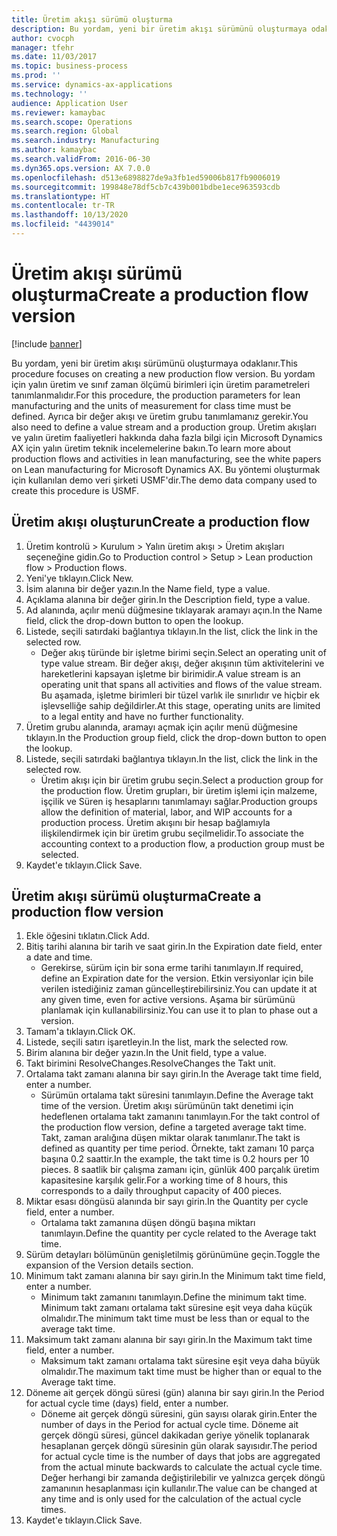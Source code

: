 ```yaml
---
title: Üretim akışı sürümü oluşturma
description: Bu yordam, yeni bir üretim akışı sürümünü oluşturmaya odaklanır.
author: cvocph
manager: tfehr
ms.date: 11/03/2017
ms.topic: business-process
ms.prod: ''
ms.service: dynamics-ax-applications
ms.technology: ''
audience: Application User
ms.reviewer: kamaybac
ms.search.scope: Operations
ms.search.region: Global
ms.search.industry: Manufacturing
ms.author: kamaybac
ms.search.validFrom: 2016-06-30
ms.dyn365.ops.version: AX 7.0.0
ms.openlocfilehash: d513e6898827de9a3fb1ed59006b817fb9006019
ms.sourcegitcommit: 199848e78df5cb7c439b001bdbe1ece963593cdb
ms.translationtype: HT
ms.contentlocale: tr-TR
ms.lasthandoff: 10/13/2020
ms.locfileid: "4439014"
---
```

# <a name="create-a-production-flow-version"></a><span data-ttu-id="04323-103">Üretim akışı sürümü oluşturma</span><span class="sxs-lookup"><span data-stu-id="04323-103">Create a production flow version</span></span>

[!include [banner](../../includes/banner.md)]

<span data-ttu-id="04323-104">Bu yordam, yeni bir üretim akışı sürümünü oluşturmaya odaklanır.</span><span class="sxs-lookup"><span data-stu-id="04323-104">This procedure focuses on creating a new production flow version.</span></span> <span data-ttu-id="04323-105">Bu yordam için yalın üretim ve sınıf zaman ölçümü birimleri için üretim parametreleri tanımlanmalıdır.</span><span class="sxs-lookup"><span data-stu-id="04323-105">For this procedure, the production parameters for lean manufacturing and the units of measurement for class time must be defined.</span></span> <span data-ttu-id="04323-106">Ayrıca bir değer akışı ve üretim grubu tanımlamanız gerekir.</span><span class="sxs-lookup"><span data-stu-id="04323-106">You also need to define a value stream and a production group.</span></span> <span data-ttu-id="04323-107">Üretim akışları ve yalın üretim faaliyetleri hakkında daha fazla bilgi için Microsoft Dynamics AX için yalın üretim teknik incelemelerine bakın.</span><span class="sxs-lookup"><span data-stu-id="04323-107">To learn more about production flows and activities in lean manufacturing, see the white papers on Lean manufacturing for Microsoft Dynamics AX.</span></span> <span data-ttu-id="04323-108">Bu yöntemi oluşturmak için kullanılan demo veri şirketi USMF'dir.</span><span class="sxs-lookup"><span data-stu-id="04323-108">The demo data company used to create this procedure is USMF.</span></span>


## <a name="create-a-production-flow"></a><span data-ttu-id="04323-109">Üretim akışı oluşturun</span><span class="sxs-lookup"><span data-stu-id="04323-109">Create a production flow</span></span>
1. <span data-ttu-id="04323-110">Üretim kontrolü > Kurulum > Yalın üretim akışı > Üretim akışları seçeneğine gidin.</span><span class="sxs-lookup"><span data-stu-id="04323-110">Go to Production control > Setup > Lean production flow > Production flows.</span></span>
2. <span data-ttu-id="04323-111">Yeni'ye tıklayın.</span><span class="sxs-lookup"><span data-stu-id="04323-111">Click New.</span></span>
3. <span data-ttu-id="04323-112">İsim alanına bir değer yazın.</span><span class="sxs-lookup"><span data-stu-id="04323-112">In the Name field, type a value.</span></span>
4. <span data-ttu-id="04323-113">Açıklama alanına bir değer girin.</span><span class="sxs-lookup"><span data-stu-id="04323-113">In the Description field, type a value.</span></span>
5. <span data-ttu-id="04323-114">Ad alanında, açılır menü düğmesine tıklayarak aramayı açın.</span><span class="sxs-lookup"><span data-stu-id="04323-114">In the Name field, click the drop-down button to open the lookup.</span></span>
6. <span data-ttu-id="04323-115">Listede, seçili satırdaki bağlantıya tıklayın.</span><span class="sxs-lookup"><span data-stu-id="04323-115">In the list, click the link in the selected row.</span></span>
    * <span data-ttu-id="04323-116">Değer akış türünde bir işletme birimi seçin.</span><span class="sxs-lookup"><span data-stu-id="04323-116">Select an operating unit of type value stream.</span></span> <span data-ttu-id="04323-117">Bir değer akışı, değer akışının tüm aktivitelerini ve hareketlerini kapsayan işletme bir birimidir.</span><span class="sxs-lookup"><span data-stu-id="04323-117">A value stream is an operating unit that spans all activities and flows of the value stream.</span></span> <span data-ttu-id="04323-118">Bu aşamada, işletme birimleri bir tüzel varlık ile sınırlıdır ve hiçbir ek işlevselliğe sahip değildirler.</span><span class="sxs-lookup"><span data-stu-id="04323-118">At this stage, operating units are limited to a legal entity and have no further functionality.</span></span>  
7. <span data-ttu-id="04323-119">Üretim grubu alanında, aramayı açmak için açılır menü düğmesine tıklayın.</span><span class="sxs-lookup"><span data-stu-id="04323-119">In the Production group field, click the drop-down button to open the lookup.</span></span>
8. <span data-ttu-id="04323-120">Listede, seçili satırdaki bağlantıya tıklayın.</span><span class="sxs-lookup"><span data-stu-id="04323-120">In the list, click the link in the selected row.</span></span>
    * <span data-ttu-id="04323-121">Üretim akışı için bir üretim grubu seçin.</span><span class="sxs-lookup"><span data-stu-id="04323-121">Select a production group for the production flow.</span></span> <span data-ttu-id="04323-122">Üretim grupları, bir üretim işlemi için malzeme, işçilik ve Süren iş hesaplarını tanımlamayı sağlar.</span><span class="sxs-lookup"><span data-stu-id="04323-122">Production groups allow the definition of material, labor, and WIP accounts for a production process.</span></span> <span data-ttu-id="04323-123">Üretim akışını bir hesap bağlamıyla ilişkilendirmek için bir üretim grubu seçilmelidir.</span><span class="sxs-lookup"><span data-stu-id="04323-123">To associate the accounting context to a production flow, a production group must be selected.</span></span>  
9. <span data-ttu-id="04323-124">Kaydet'e tıklayın.</span><span class="sxs-lookup"><span data-stu-id="04323-124">Click Save.</span></span>

## <a name="create-a-production-flow-version"></a><span data-ttu-id="04323-125">Üretim akışı sürümü oluşturma</span><span class="sxs-lookup"><span data-stu-id="04323-125">Create a production flow version</span></span>
1. <span data-ttu-id="04323-126">Ekle öğesini tıklatın.</span><span class="sxs-lookup"><span data-stu-id="04323-126">Click Add.</span></span>
2. <span data-ttu-id="04323-127">Bitiş tarihi alanına bir tarih ve saat girin.</span><span class="sxs-lookup"><span data-stu-id="04323-127">In the Expiration date field, enter a date and time.</span></span>
    * <span data-ttu-id="04323-128">Gerekirse, sürüm için bir sona erme tarihi tanımlayın.</span><span class="sxs-lookup"><span data-stu-id="04323-128">If required, define an Expiration date for the version.</span></span> <span data-ttu-id="04323-129">Etkin versiyonlar için bile verilen istediğiniz zaman güncelleştirebilirsiniz.</span><span class="sxs-lookup"><span data-stu-id="04323-129">You can update it at any given time, even for active versions.</span></span> <span data-ttu-id="04323-130">Aşama bir sürümünü planlamak için kullanabilirsiniz.</span><span class="sxs-lookup"><span data-stu-id="04323-130">You can use it to plan to phase out a version.</span></span>  
3. <span data-ttu-id="04323-131">Tamam'a tıklayın.</span><span class="sxs-lookup"><span data-stu-id="04323-131">Click OK.</span></span>
4. <span data-ttu-id="04323-132">Listede, seçili satırı işaretleyin.</span><span class="sxs-lookup"><span data-stu-id="04323-132">In the list, mark the selected row.</span></span>
5. <span data-ttu-id="04323-133">Birim alanına bir değer yazın.</span><span class="sxs-lookup"><span data-stu-id="04323-133">In the Unit field, type a value.</span></span>
6. <span data-ttu-id="04323-134">Takt birimini ResolveChanges.</span><span class="sxs-lookup"><span data-stu-id="04323-134">ResolveChanges the Takt unit.</span></span>
7. <span data-ttu-id="04323-135">Ortalama takt zamanı alanına bir sayı girin.</span><span class="sxs-lookup"><span data-stu-id="04323-135">In the Average takt time field, enter a number.</span></span>
    * <span data-ttu-id="04323-136">Sürümün ortalama takt süresini tanımlayın.</span><span class="sxs-lookup"><span data-stu-id="04323-136">Define the Average takt time of the version.</span></span> <span data-ttu-id="04323-137">Üretim akışı sürümünün takt denetimi için hedeflenen ortalama takt zamanını tanımlayın.</span><span class="sxs-lookup"><span data-stu-id="04323-137">For the takt control of the production flow version, define a targeted average takt time.</span></span> <span data-ttu-id="04323-138">Takt, zaman aralığına düşen miktar olarak tanımlanır.</span><span class="sxs-lookup"><span data-stu-id="04323-138">The takt is defined as quantity per time period.</span></span> <span data-ttu-id="04323-139">Örnekte, takt zamanı 10 parça başına 0.2 saattir.</span><span class="sxs-lookup"><span data-stu-id="04323-139">In the example, the takt time is 0.2 hours per 10 pieces.</span></span> <span data-ttu-id="04323-140">8 saatlik bir çalışma zamanı için, günlük 400 parçalık üretim kapasitesine karşılık gelir.</span><span class="sxs-lookup"><span data-stu-id="04323-140">For a working time of 8 hours, this corresponds to a daily throughput capacity of 400 pieces.</span></span>  
8. <span data-ttu-id="04323-141">Miktar esası döngüsü alanında bir sayı girin.</span><span class="sxs-lookup"><span data-stu-id="04323-141">In the Quantity per cycle field, enter a number.</span></span>
    * <span data-ttu-id="04323-142">Ortalama takt zamanına düşen döngü başına miktarı tanımlayın.</span><span class="sxs-lookup"><span data-stu-id="04323-142">Define the quantity per cycle related to the Average takt time.</span></span>  
9. <span data-ttu-id="04323-143">Sürüm detayları bölümünün genişletilmiş görünümüne geçin.</span><span class="sxs-lookup"><span data-stu-id="04323-143">Toggle the expansion of the Version details section.</span></span>
10. <span data-ttu-id="04323-144">Minimum takt zamanı alanına bir sayı girin.</span><span class="sxs-lookup"><span data-stu-id="04323-144">In the Minimum takt time field, enter a number.</span></span>
    * <span data-ttu-id="04323-145">Minimum takt zamanını tanımlayın.</span><span class="sxs-lookup"><span data-stu-id="04323-145">Define the minimum takt time.</span></span> <span data-ttu-id="04323-146">Minimum takt zamanı ortalama takt süresine eşit veya daha küçük olmalıdır.</span><span class="sxs-lookup"><span data-stu-id="04323-146">The minimum takt time must be less than or equal to the average takt time.</span></span>  
11. <span data-ttu-id="04323-147">Maksimum takt zamanı alanına bir sayı girin.</span><span class="sxs-lookup"><span data-stu-id="04323-147">In the Maximum takt time field, enter a number.</span></span>
    * <span data-ttu-id="04323-148">Maksimum takt zamanı ortalama takt süresine eşit veya daha büyük olmalıdır.</span><span class="sxs-lookup"><span data-stu-id="04323-148">The maximum takt time must be higher than or equal to the Average takt time.</span></span>  
12. <span data-ttu-id="04323-149">Döneme ait gerçek döngü süresi (gün) alanına bir sayı girin.</span><span class="sxs-lookup"><span data-stu-id="04323-149">In the Period for actual cycle time (days) field, enter a number.</span></span>
    * <span data-ttu-id="04323-150">Döneme ait gerçek döngü süresini, gün sayısı olarak girin.</span><span class="sxs-lookup"><span data-stu-id="04323-150">Enter the number of days in the Period for actual cycle time.</span></span> <span data-ttu-id="04323-151">Döneme ait gerçek döngü süresi, güncel dakikadan geriye yönelik toplanarak hesaplanan gerçek döngü süresinin gün olarak sayısıdır.</span><span class="sxs-lookup"><span data-stu-id="04323-151">The period for actual cycle time is the number of days that jobs are aggregated from the actual minute backwards to calculate the actual cycle time.</span></span> <span data-ttu-id="04323-152">Değer herhangi bir zamanda değiştirilebilir ve yalnızca gerçek döngü zamanının hesaplanması için kullanılır.</span><span class="sxs-lookup"><span data-stu-id="04323-152">The value can be changed at any time and is only used for the calculation of the actual cycle times.</span></span>  
13. <span data-ttu-id="04323-153">Kaydet'e tıklayın.</span><span class="sxs-lookup"><span data-stu-id="04323-153">Click Save.</span></span>

